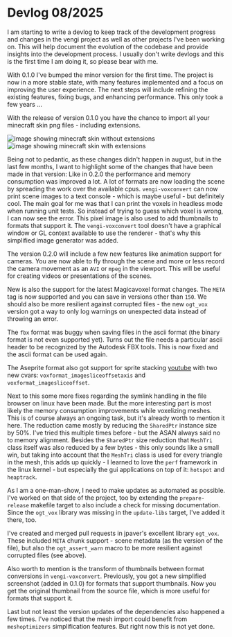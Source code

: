 # Devlog 08/2025

I am starting to write a devlog to keep track of the development progress and changes in the vengi project as well as other projects I've been working on. This will help document the evolution of the codebase and provide insights into the development process. I usually don't write devlogs and this is the first time I am doing it, so please bear with me.

With 0.1.0 I've bumped the minor version for the first time. The project is now in a more stable state, with many features implemented and a focus on improving the user experience. The next steps will include refining the existing features, fixing bugs, and enhancing performance. This only took a few years ...

With the release of version 0.1.0 you have the chance to import all your minecraft skin png files - including extensions.

![image showing minecraft skin without extensions](https://raw.githubusercontent.com/wiki/vengi-voxel/vengi/images/voxedit-minecraft-skin-no-ext_2025-07-09.png#gallery) ![image showing minecraft skin with extensions](https://raw.githubusercontent.com/wiki/vengi-voxel/vengi/images/voxedit-minecraft-skin-ext_2025-07-09.png#gallery)

Being not to pedantic, as these changes didn't happen in august, but in the last few months, I want to highlight some of the changes that have been made in that version: Like in 0.2.0 the performance and memory consumption was improved a lot. A lot of formats are now loading the scene by spreading the work over the available cpus. `vengi-voxconvert` can now print scene images to a text console - which is maybe useful - but definitely cool. The main goal for me was that I can print the voxels in headless mode when running unit tests. So instead of trying to guess which voxel is wrong, I can now see the error. This pixel image is also used to add thumbnails to formats that support it. The `vengi-voxconvert` tool doesn't have a graphical window or GL context available to use the renderer - that's why this simplified image generator was added.

The version 0.2.0 will include a few new features like animation support for cameras. You are now able to fly through the scene and more or less record the camera movement as an `AVI` or `mpeg` in the viewport. This will be useful for creating videos or presentations of the scenes.

New is also the support for the latest Magicavoxel format changes. The `META` tag is now supported and you can save in versions other than `150`. We should also be more resilient against corrupted files - the new `ogt_vox` version got a way to only log warnings on unexpected data instead of throwing an error.

The `fbx` format was buggy when saving files in the ascii format (the binary format is not even supported yet). Turns out the file needs a particular ascii header to be recognized by the Autodesk FBX tools. This is now fixed and the ascii format can be used again.

The Aseprite format also got support for sprite stacking [youtube](https://youtu.be/-bN8D_QrmJI) with two new cvars: `voxformat_imagesliceoffsetaxis` and `voxformat_imagesliceoffset`.

Next to this some more fixes regarding the symlink handling in the file browser on linux have been made. But the more interesting part is most likely the memory consumption improvements while voxelizing meshes. This is of course always an ongoing task, but it's already worth to mention it here. The reduction came mostly by reducing the `SharedPtr` instance size by 50%. I've tried this multiple times before - but the ASAN always said no to memory alignment. Besides the `SharedPtr` size reduction that `MeshTri` class itself was also reduced by a few bytes - this only sounds like a small win, but taking into account that the `MeshTri` class is used for every triangle in the mesh, this adds up quickly - I learned to love the `perf` framework in the linux kernel - but especially the gui applications on top of it: `hotspot` and `heaptrack`.

As I am a one-man-show, I need to make updates as automated as possible. I've worked on that side of the project, too by extending the `prepare-release` makefile target to also include a check for missing documentation. Since the `ogt_vox` library was missing in the `update-libs` target, I've added it there, too.

I've created and merged pull requests in jpaver's excellent library `ogt_vox`. These included `META` chunk support - scene metadata (as the version of the file), but also the `ogt_assert_warn` macro to be more resilient against corrupted files (see above).

Also worth to mention is the transform of thumbnails between format conversions in `vengi-voxconvert`. Previously, you got a new simplified screenshot (added in 0.1.0) for formats that support thumbnails. Now you get the original thumbnail from the source file, which is more useful for formats that support it.

Last but not least the version updates of the dependencies also happened a few times. I've noticed that the mesh import could benefit from `meshoptimizers` simplification features. But right now this is not yet done.

